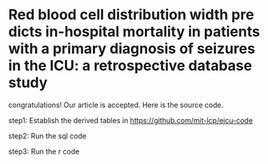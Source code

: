 # Red blood cell distribution width predicts in-hospital mortality in patients with a primary diagnosis of seizures in the ICU: a retrospective database study

congratulations! Our article is accepted. Here is the source code.

step1: Establish the derived tables in https://github.com/mit-lcp/eicu-code 

step2: Run the sql code

step3: Run the r code
